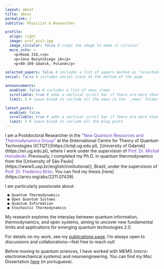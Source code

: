 ```yaml
---
layout: about
title: about
permalink: /
subtitle: Physicist & Researcher

profile:
  align: right
  image: prof_pic2.jpg
  image_circular: false # crops the image to make it circular
  more_info: >
    <p>Room 218,</p>
    <p>Jana Bażyńskiego 1A</p>
    <p>80-309 Gdańsk, Poland</p>

selected_papers: false # includes a list of papers marked as "selected={true}"
social: false # includes social icons at the bottom of the page

announcements:
  enabled: false # includes a list of news items
  scrollable: true # adds a vertical scroll bar if there are more than 3 news items
  limit: 5 # leave blank to include all the news in the `_news` folder

latest_posts:
  enabled: false
  scrollable: true # adds a vertical scroll bar if there are more than 3 new posts items
  limit: 3 # leave blank to include all the blog posts
---
```


<div class="text-justify">
I am a Postdoctoral Researcher in the <span style="color: #6f42c1;">"New Quantum Resources and Thermodynamics Group"</span> at the [International Centre for Theory of Quantum Technologies (ICTQT)](https://ictqt.ug.edu.pl), [University of Gdańsk](https://en.ug.edu.pl), where I work under the supervision of <span style="color: #6f42c1;">Prof. Dr. Michał Horodecki</span>. Previously, I completed my Ph.D. in quantum thermodynamics from the [University of São Paulo](https://www5.usp.br/english/institutional/), Brazil, under the supervision of <span style="color: #6f42c1;">Prof. Dr. Frederico Brito</span>. You can find my thesis [here](https://arxiv.org/abs/2211.07439).
<div>

I am particularly passionate about:

     ● Quantum Thermodynamics
     ● Open Quantum Systems
     ● Quantum Information
     ● Stochastic Thermodynamics

My research explores the interplay between quantum information, thermodynamics, and open systems, aiming to uncover new fundamental limits and applications for emerging quantum technologies 2.0.

For details on my work, see my [publications page](/publications/). I’m always open to discussions and collaborations—feel free to reach out!

Before moving to quantum sciences, I have worked with MEMS (micro-electromechanical systems) and neuroengineering. You can find my Msc Dissertation [here](https://repositorio.unicamp.br/Acervo/Detalhe/965393) (in portuguese).
